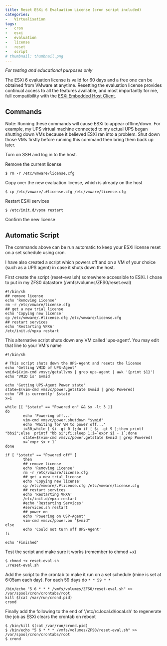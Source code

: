 ```yaml
---
title: Reset ESXi 6 Evaluation License (cron script included)
categories:
-   Virtualisation
tags:
-   cron
-   esxi
-   evaluation
-   license
-   reset
-   script
# thumbnail: thumbnail.png
---
```


*For testing and educational purposes only*

<!-- more -->

The ESXi 6 evaluation license is valid for 60 days and a free one can be obtained from VMware at anytime. Resetting the evaluation license provides continual access to all the features available, and most importantly for me, full compatibility with the [ESXi Embedded Host Client](https://calvin.me/web-interface-for-esxi-without-vcenter/).

## Commands

Note: Running these commands will cause ESXi to appear offline/down. For example, my UPS virtual machine connected to my actual UPS began shutting down VMs because it believed ESXi ran into a problem. Shut down those VMs firstly before running this command then bring them back up later.

Turn on SSH and log in to the host.

Remove the current license

```shell-session
$ rm -r /etc/vmware/license.cfg
```

Copy over the new evaluation license, which is already on the host

```shell-session
$ cp /etc/vmware/.#license.cfg /etc/vmware/license.cfg
```

Restart ESXi services

```shell-session
$ /etc/init.d/vpxa restart
```

Confirm the new license

## Automatic Script

The commands above can be run automatic to keep your ESXi license reset on a set schedule using cron.

I have also created a script which powers off and on a VM of your choice (such as a UPS agent) in case it shuts down the host.

First create the script (reset-eval.sh) somewhere accessible to ESXi. I chose to put in my ZFS0 datastore (/vmfs/volumes/ZFS0/reset.eval)

```shell
#!/bin/sh
## remove license
echo 'Removing License'
rm -r /etc/vmware/license.cfg
## get a new trial license
echo 'Copying new license'
cp /etc/vmware/.#license.cfg /etc/vmware/license.cfg
## restart services
echo 'Restarting VPXA'
/etc/init.d/vpxa restart
```

This alternative script shuts down any VM called 'ups-agent'. You may edit that line to your VM's name

```shell
#!/bin/sh

# This script shuts down the UPS-Agent and resets the license
echo 'Getting VMID of UPS-Agent'
vmid=$(vim-cmd vmsvc/getallvms | grep ups-agent | awk '{print $1}')
echo 'VMID is' $vmid

echo 'Getting UPS-Agent Power state'
state=$(vim-cmd vmsvc/power.getstate $vmid | grep Powered)
echo 'VM is currently' $state
x=1

while [[ "$state" == "Powered on" && $x -lt 3 ]]
do
        echo 'Powering off...'
        vim-cmd vmsvc/power.shutdown "$vmid"
        echo 'Waiting for VM to power off...'
        i=30;while [ $i -gt 0 ];do if [ $i -gt 9 ];then printf "bb$i";else  printf "bb $i";fi;sleep 1;i=`expr $i - 1`;done
        state=$(vim-cmd vmsvc/power.getstate $vmid | grep Powered)
        x=`expr $x + 1`
done

if [ "$state" == "Powered off" ]
        then
        ## remove license
        echo 'Removing License'
        rm -r /etc/vmware/license.cfg
        ## get a new trial license
        echo 'Copying new license'
        cp /etc/vmware/.#license.cfg /etc/vmware/license.cfg
        ## restart services
        echo 'Restarting VPXA'
        /etc/init.d/vpxa restart
        #echo 'Restarting Services'
        #services.sh restart
        ## power on
        echo 'Powering on USP-Agent'
        vim-cmd vmsvc/power.on "$vmid"
else
        echo 'Could not turn off UPS-Agent'
fi

echo 'Finished'
```

Test the script and make sure it works (remember to chmod +x)

```shell-session
$ chmod +x reset-eval.sh
./reset-eval.sh
```

Add the script to the crontab to make it run on a set schedule (mine is set at 6:05am each day). For each 59 days do `* * 59 * *`

```shell
/bin/echo "5 6 * * * /vmfs/volumes/ZFS0/reset-eval.sh" >> /var/spool/cron/crontabs/root
kill $(cat /var/run/crond.pid)
crond
```

Finally add the following to the end of '/etc/rc.local.d/local.sh' to regenerate the job as ESXi clears the crontab on reboot

```shell-session
$ /bin/kill $(cat /var/run/crond.pid)
$ /bin/echo "5 6 * * * /vmfs/volumes/ZFS0/reset-eval.sh" >> /var/spool/cron/crontabs/root
$ crond
```
